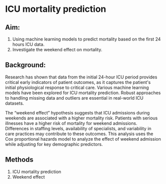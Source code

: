 # ICU mortality prediction
## Aim:
1. Using machine learning models to predict mortality based on the first 24 hours ICU data.
2. Investigate the weekend effect on mortality.
## Background:
Research has shown that data from the initial 24-hour ICU period provides critical early indicators of patient outcomes, as it captures the patient's initial physiological response to critical care. Various machine learning models have been explored for ICU mortality prediction. Robust approaches to handling missing data and outliers are essential in real-world ICU datasets.

The “weekend effect” hypothesis suggests that ICU admissions during weekends are associated with a higher mortality risk. Patients with serious illnesses have a higher risk of mortality for weekend admissions. Differences in staffing levels, availability of specialists, and variability in care practices may contribute to these outcomes. This analysis uses the Cox proportional hazards model to analyze the effect of weekend admission while adjusting for key demographic predictors.
## Methods
1. ICU mortality prediction
2. Weekend effect
